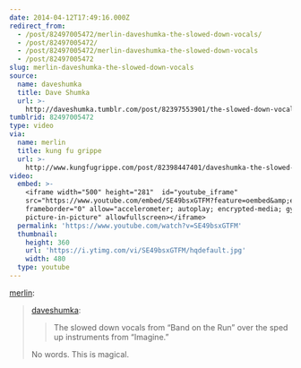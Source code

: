 ```yaml
---
date: 2014-04-12T17:49:16.000Z
redirect_from:
  - /post/82497005472/merlin-daveshumka-the-slowed-down-vocals/
  - /post/82497005472/
  - /post/82497005472/merlin-daveshumka-the-slowed-down-vocals
  - /post/82497005472
slug: merlin-daveshumka-the-slowed-down-vocals
source:
  name: daveshumka
  title: Dave Shumka
  url: >-
    http://daveshumka.tumblr.com/post/82397553901/the-slowed-down-vocals-from-band-on-the-run-over
tumblrid: 82497005472
type: video
via:
  name: merlin
  title: kung fu grippe
  url: >-
    http://www.kungfugrippe.com/post/82398447401/daveshumka-the-slowed-down-vocals-from-band-on
video:
  embed: >-
    <iframe width="500" height="281"  id="youtube_iframe"
    src="https://www.youtube.com/embed/SE49bsxGTFM?feature=oembed&amp;enablejsapi=1&amp;origin=https://safe.txmblr.com&amp;wmode=opaque"
    frameborder="0" allow="accelerometer; autoplay; encrypted-media; gyroscope;
    picture-in-picture" allowfullscreen></iframe>
  permalink: 'https://www.youtube.com/watch?v=SE49bsxGTFM'
  thumbnail:
    height: 360
    url: 'https://i.ytimg.com/vi/SE49bsxGTFM/hqdefault.jpg'
    width: 480
  type: youtube
---
```

<p><a href="http://www.kungfugrippe.com/post/82398447401/daveshumka-the-slowed-down-vocals-from-band-on" class="tumblr_blog">merlin</a>:</p>

<blockquote><p><a href="http://daveshumka.tumblr.com/post/82397553901/the-slowed-down-vocals-from-band-on-the-run-over" class="tumblr_blog">daveshumka</a>:</p>

<blockquote><p>The slowed down vocals from “Band on the Run” over the sped up instruments from “Imagine.”</p></blockquote>

<p>No words. This is magical.</p></blockquote>
